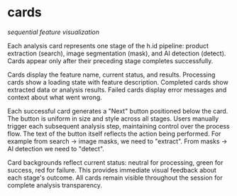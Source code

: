 # cards
_sequential feature visualization_

Each analysis card represents one stage of the h.id pipeline: product extraction (search), image segmentation (mask), and AI detection (detect). Cards appear only after their preceding stage completes successfully.

Cards display the feature name, current status, and results. Processing cards show a loading state with feature description. Completed cards show extracted data or analysis results. Failed cards display error messages and context about what went wrong.

Each successful card generates a "Next" button positioned below the card. The button is uniform in size and style across all stages. Users manually trigger each subsequent analysis step, maintaining control over the process flow. The text of the button itself reflects the action being performed. For example from search -> image masks, we need to "extract". From masks -> AI detection we need to "detect".


Card backgrounds reflect current status: neutral for processing, green for success, red for failure. This provides immediate visual feedback about each stage's outcome. All cards remain visible throughout the session for complete analysis transparency.